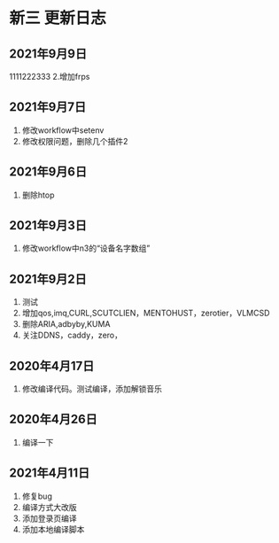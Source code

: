 # 新三 更新日志

## 2021年9月9日

1111222333
2.增加frps

## 2021年9月7日

1. 修改workflow中setenv
2. 修改权限问题，删除几个插件2

## 2021年9月6日

1. 删除htop

## 2021年9月3日

1. 修改workflow中n3的“设备名字数组”

## 2021年9月2日

1. 测试
2. 增加qos,imq,CURL,SCUTCLIEN，MENTOHUST，zerotier，VLMCSD
3. 删除ARIA,adbyby,KUMA
4. 关注DDNS，caddy，zero，

## 2020年4月17日

1. 修改编译代码。测试编译，添加解锁音乐

## 2020年4月26日

1. 编译一下

## 2021年4月11日

1. 修复bug
2. 编译方式大改版
3. 添加登录页编译
4. 添加本地编译脚本

